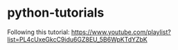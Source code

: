 # python-tutorials

Following this tutorial: https://www.youtube.com/playlist?list=PL4cUxeGkcC9idu6GZ8EU_5B6WpKTdYZbK
